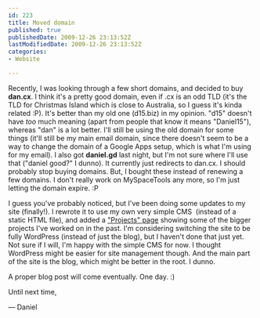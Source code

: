 ```yaml
---
id: 223
title: Moved domain
published: true
publishedDate: 2009-12-26 23:13:52Z
lastModifiedDate: 2009-12-26 23:13:52Z
categories:
- Website

---
```


Recently, I was looking through a few short domains, and decided to buy **dan.cx**. I think it's a pretty good domain, even if .cx is an odd TLD (it's the TLD for Christmas Island which is close to Australia, so I guess it's kinda related :P). It's better than my old one (d15.biz) in my opinion. "d15" doesn't have *too* much meaning (apart from people that know it means "Daniel15"), whereas "dan" is a lot better. I'll still be using the old domain for some things (it'll still be my main email domain, since there doesn't seem to be a way to change the domain of a Google Apps setup, which is what I'm using for my email). I also got **daniel.gd** last night, but I'm not sure where I'll use that ("daniel good?" I dunno). It currently just redirects to dan.cx. I should probably stop buying domains. But, I bought these instead of renewing a few domains. I don't really work on MySpaceTools any more, so I'm just letting the domain expire. :P

I guess you've probably noticed, but I've been doing some updates to my site (finally!). I rewrote it to use my own very simple CMS  (instead of a static HTML file), and added a ["Projects" page](http://dan.cx/projects.htm) showing some of the bigger projects I've worked on in the past. I'm considering switching the site to be fully WordPress (instead of just the blog), but I haven't done that just yet. Not sure if I will, I'm happy with the simple CMS for now. I thought WordPress might be easier for site management though. And the main part of the site is the blog, which might be better in the root. I dunno.

A proper blog post will come eventually. One day. :)

Until next time,  

— Daniel

